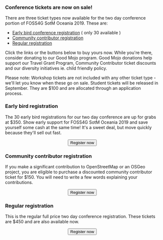 
### Conference tickets are now on sale!
 
There are three ticket types now available for the two day conference portion of FOSS4G SotM Oceania 2019. These are:
- [Early bird conference registration](https://ti.to/foss4g-oceania/foss4g-sotm-oceania-2019-conference/with/n7xktld2f68,6re1gfebio8) ( only 30 available )
- [Community contributor registration](https://ti.to/foss4g-oceania/foss4g-sotm-oceania-2019-conference/with/8kry6eblc-a,6re1gfebio8)
- [Regular registration](https://ti.to/foss4g-oceania/foss4g-sotm-oceania-2019-conference/with/qmf9qbjqkos,6re1gfebio8)

Click the links or the buttons below to buy yours now. While you're there, consider donating to our Good Mojo program. Good Mojo donations help support our Travel Grant Program, Community Contributor ticket discounts and our diversity initiatives ie. child friendly policy.

Please note: Workshop tickets are not included with any other ticket type - we'll let you know when these go on sale. Student tickets will be released in September. They are $100 and are allocated through an application process.
 
### Early bird registration

The 30 early bird registrations for our two day conference are up for grabs at $350. Show early support for FOSS4G SotM Oceania 2019 and save yourself some cash at the same time! It's a sweet deal, but move quickly because they'll sell out fast.

<div style="text-align:center;"><button onclick="window.open('https://ti.to/foss4g-oceania/foss4g-sotm-oceania-2019-conference/with/n7xktld2f68,6re1gfebio8')">Register now</button></div>

### Community contributor registration

If you make a significant contribution to OpenStreetMap or an OSGeo project, you are eligible to purchase a discounted community contributor ticket for $150. You will need to write a few words explaining your contributions.

<div style="text-align:center;"><button onclick="window.open('https://ti.to/foss4g-oceania/foss4g-sotm-oceania-2019-conference/with/8kry6eblc-a,6re1gfebio8')">Register now</button></div>


### Regular registration

This is the regular full price two day conference registration. These tickets are $450 and are also available now.

<div style="text-align:center;"><button onclick="window.open('https://ti.to/foss4g-oceania/foss4g-sotm-oceania-2019-conference/with/qmf9qbjqkos,6re1gfebio8')">Register now</button></div>
